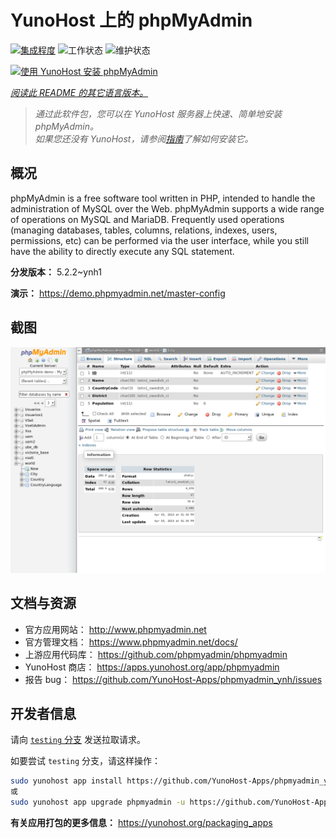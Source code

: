 <!--
注意：此 README 由 <https://github.com/YunoHost/apps/tree/master/tools/readme_generator> 自动生成
请勿手动编辑。
-->

# YunoHost 上的 phpMyAdmin

[![集成程度](https://apps.yunohost.org/badge/integration/phpmyadmin)](https://ci-apps.yunohost.org/ci/apps/phpmyadmin/)
![工作状态](https://apps.yunohost.org/badge/state/phpmyadmin)
![维护状态](https://apps.yunohost.org/badge/maintained/phpmyadmin)

[![使用 YunoHost 安装 phpMyAdmin](https://install-app.yunohost.org/install-with-yunohost.svg)](https://install-app.yunohost.org/?app=phpmyadmin)

*[阅读此 README 的其它语言版本。](./ALL_README.md)*

> *通过此软件包，您可以在 YunoHost 服务器上快速、简单地安装 phpMyAdmin。*  
> *如果您还没有 YunoHost，请参阅[指南](https://yunohost.org/install)了解如何安装它。*

## 概况

phpMyAdmin is a free software tool written in PHP, intended to handle the administration of MySQL over the Web. phpMyAdmin supports a wide range of operations on MySQL and MariaDB. Frequently used operations (managing databases, tables, columns, relations, indexes, users, permissions, etc) can be performed via the user interface, while you still have the ability to directly execute any SQL statement.

**分发版本：** 5.2.2~ynh1

**演示：** <https://demo.phpmyadmin.net/master-config>

## 截图

![phpMyAdmin 的截图](./doc/screenshots/68747470733a2f2f7777772e7068706d7961646d696e2e6e65742f7374617469632f696d616765732f73637265656e73686f74732f7374727563747572652e706e67.png)

## 文档与资源

- 官方应用网站： <http://www.phpmyadmin.net>
- 官方管理文档： <https://www.phpmyadmin.net/docs/>
- 上游应用代码库： <https://github.com/phpmyadmin/phpmyadmin>
- YunoHost 商店： <https://apps.yunohost.org/app/phpmyadmin>
- 报告 bug： <https://github.com/YunoHost-Apps/phpmyadmin_ynh/issues>

## 开发者信息

请向 [`testing` 分支](https://github.com/YunoHost-Apps/phpmyadmin_ynh/tree/testing) 发送拉取请求。

如要尝试 `testing` 分支，请这样操作：

```bash
sudo yunohost app install https://github.com/YunoHost-Apps/phpmyadmin_ynh/tree/testing --debug
或
sudo yunohost app upgrade phpmyadmin -u https://github.com/YunoHost-Apps/phpmyadmin_ynh/tree/testing --debug
```

**有关应用打包的更多信息：** <https://yunohost.org/packaging_apps>
